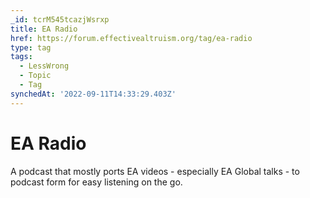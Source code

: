 ```yaml
---
_id: tcrM545tcazjWsrxp
title: EA Radio
href: https://forum.effectivealtruism.org/tag/ea-radio
type: tag
tags:
  - LessWrong
  - Topic
  - Tag
synchedAt: '2022-09-11T14:33:29.403Z'
---
```

# EA Radio

A podcast that mostly ports EA videos - especially EA Global talks - to podcast form for easy listening on the go.